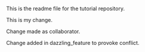This is the readme file for the tutorial repository.

This is my change.

Change made as collaborator.

Change added in dazzling_feature to provoke conflict.
